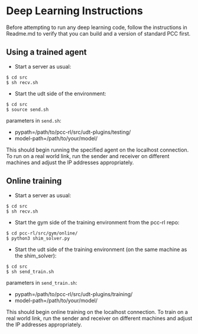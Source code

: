 # Deep Learning Instructions

Before attempting to run any deep learning code, follow the instructions in
Readme.md to verify that you can build and a version of standard PCC first.

## Using a trained agent

- Start a server as usual:

```shell
$ cd src
$ sh recv.sh
```

- Start the udt side of the environment:

```shell
$ cd src
$ source send.sh
```

parameters in `send.sh`:

- pypath=/path/to/pcc-rl/src/udt-plugins/testing/
- model-path=/path/to/your/model/

This should begin running the specified agent on the localhost connection. To run on a real world link, run the sender and receiver on different machines and adjust the IP addresses appropriately.

## Online training

- Start a server as usual:

```shell
$ cd src
$ sh recv.sh
```

- Start the gym side of the training environment from the pcc-rl repo:

```shell
$ cd pcc-rl/src/gym/online/
$ python3 shim_solver.py
```

- Start the udt side of the training environment (on the same machine as the shim\_solver):

```shell
$ cd src
$ sh send_train.sh
```

parameters in `send_train.sh`:

- pypath=/path/to/pcc-rl/src/udt-plugins/training/
- model-path=/path/to/your/model/

This should begin online training on the localhost connection. To train on a real world link, run the sender and receiver on different machines and adjust the IP addresses appropriately.
